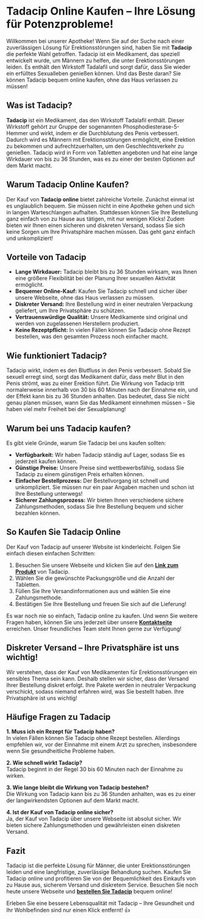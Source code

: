 # Tadacip Online Kaufen – Ihre Lösung für Potenzprobleme!

Willkommen bei unserer Apotheke! Wenn Sie auf der Suche nach einer zuverlässigen Lösung für Erektionsstörungen sind, haben Sie mit **Tadacip** die perfekte Wahl getroffen. Tadacip ist ein Medikament, das speziell entwickelt wurde, um Männern zu helfen, die unter Erektionsstörungen leiden. Es enthält den Wirkstoff Tadalafil und sorgt dafür, dass Sie wieder ein erfülltes Sexualleben genießen können. Und das Beste daran? Sie können Tadacip bequem online kaufen, ohne das Haus verlassen zu müssen!

## Was ist Tadacip?

**Tadacip** ist ein Medikament, das den Wirkstoff Tadalafil enthält. Dieser Wirkstoff gehört zur Gruppe der sogenannten Phosphodiesterase-5-Hemmer und wirkt, indem er die Durchblutung des Penis verbessert. Dadurch wird es Männern mit Erektionsstörungen ermöglicht, eine Erektion zu bekommen und aufrechtzuerhalten, um den Geschlechtsverkehr zu genießen. Tadacip wird in Form von Tabletten angeboten und hat eine lange Wirkdauer von bis zu 36 Stunden, was es zu einer der besten Optionen auf dem Markt macht.

## Warum Tadacip Online Kaufen?

Der Kauf von **Tadacip online** bietet zahlreiche Vorteile. Zunächst einmal ist es unglaublich bequem. Sie müssen nicht in eine Apotheke gehen und sich in langen Warteschlangen aufhalten. Stattdessen können Sie Ihre Bestellung ganz einfach von zu Hause aus tätigen, mit nur wenigen Klicks! Zudem bieten wir Ihnen einen sicheren und diskreten Versand, sodass Sie sich keine Sorgen um Ihre Privatsphäre machen müssen. Das geht ganz einfach und unkompliziert!

## Vorteile von Tadacip

- **Lange Wirkdauer:** Tadacip bleibt bis zu 36 Stunden wirksam, was Ihnen eine größere Flexibilität bei der Planung Ihrer sexuellen Aktivität ermöglicht.
- **Bequemer Online-Kauf:** Kaufen Sie Tadacip schnell und sicher über unsere Webseite, ohne das Haus verlassen zu müssen.
- **Diskreter Versand:** Ihre Bestellung wird in einer neutralen Verpackung geliefert, um Ihre Privatsphäre zu schützen.
- **Vertrauenswürdige Qualität:** Unsere Medikamente sind original und werden von zugelassenen Herstellern produziert.
- **Keine Rezeptpflicht:** In vielen Fällen können Sie Tadacip ohne Rezept bestellen, was den gesamten Prozess noch einfacher macht.

## Wie funktioniert Tadacip?

Tadacip wirkt, indem es den Blutfluss in den Penis verbessert. Sobald Sie sexuell erregt sind, sorgt das Medikament dafür, dass mehr Blut in den Penis strömt, was zu einer Erektion führt. Die Wirkung von Tadacip tritt normalerweise innerhalb von 30 bis 60 Minuten nach der Einnahme ein, und der Effekt kann bis zu 36 Stunden anhalten. Das bedeutet, dass Sie nicht genau planen müssen, wann Sie das Medikament einnehmen müssen – Sie haben viel mehr Freiheit bei der Sexualplanung!

## Warum bei uns Tadacip kaufen?

Es gibt viele Gründe, warum Sie Tadacip bei uns kaufen sollten:

- **Verfügbarkeit:** Wir haben Tadacip ständig auf Lager, sodass Sie es jederzeit kaufen können.
- **Günstige Preise:** Unsere Preise sind wettbewerbsfähig, sodass Sie Tadacip zu einem günstigen Preis erhalten können.
- **Einfacher Bestellprozess:** Der Bestellvorgang ist schnell und unkompliziert. Sie müssen nur ein paar Angaben machen und schon ist Ihre Bestellung unterwegs!
- **Sicherer Zahlungsprozess:** Wir bieten Ihnen verschiedene sichere Zahlungsmethoden, sodass Sie Ihre Bestellung bequem und sicher bezahlen können.

## So Kaufen Sie Tadacip Online

Der Kauf von Tadacip auf unserer Website ist kinderleicht. Folgen Sie einfach diesen einfachen Schritten:

1. Besuchen Sie unsere Webseite und klicken Sie auf den [**Link zum Produkt**](https://tinyurl.com/tadacipbestprice) von Tadacip.
2. Wählen Sie die gewünschte Packungsgröße und die Anzahl der Tabletten.
3. Füllen Sie Ihre Versandinformationen aus und wählen Sie eine Zahlungsmethode.
4. Bestätigen Sie Ihre Bestellung und freuen Sie sich auf die Lieferung!

Es war noch nie so einfach, Tadacip online zu kaufen. Und wenn Sie weitere Fragen haben, können Sie uns jederzeit über unsere [**Kontaktseite**](https://tinyurl.com/tadacipbestprice) erreichen. Unser freundliches Team steht Ihnen gerne zur Verfügung!

## Diskreter Versand – Ihre Privatsphäre ist uns wichtig!

Wir verstehen, dass der Kauf von Medikamenten für Erektionsstörungen ein sensibles Thema sein kann. Deshalb stellen wir sicher, dass der Versand Ihrer Bestellung diskret erfolgt. Ihre Pakete werden in neutraler Verpackung verschickt, sodass niemand erfahren wird, was Sie bestellt haben. Ihre Privatsphäre ist uns wichtig!

## Häufige Fragen zu Tadacip

**1. Muss ich ein Rezept für Tadacip haben?**  
In vielen Fällen können Sie Tadacip ohne Rezept bestellen. Allerdings empfehlen wir, vor der Einnahme mit einem Arzt zu sprechen, insbesondere wenn Sie gesundheitliche Probleme haben.

**2. Wie schnell wirkt Tadacip?**  
Tadacip beginnt in der Regel 30 bis 60 Minuten nach der Einnahme zu wirken.

**3. Wie lange bleibt die Wirkung von Tadacip bestehen?**  
Die Wirkung von Tadacip kann bis zu 36 Stunden anhalten, was es zu einer der langwirkendsten Optionen auf dem Markt macht.

**4. Ist der Kauf von Tadacip online sicher?**  
Ja, der Kauf von Tadacip über unsere Webseite ist absolut sicher. Wir bieten sichere Zahlungsmethoden und gewährleisten einen diskreten Versand.

## Fazit

Tadacip ist die perfekte Lösung für Männer, die unter Erektionsstörungen leiden und eine langfristige, zuverlässige Behandlung suchen. Kaufen Sie Tadacip online und profitieren Sie von der Bequemlichkeit des Einkaufs von zu Hause aus, sicherem Versand und diskretem Service. Besuchen Sie noch heute unsere Webseite und [**bestellen Sie Tadacip**](https://tinyurl.com/tadacipbestprice) bequem online!

Erleben Sie eine bessere Lebensqualität mit Tadacip – Ihre Gesundheit und Ihr Wohlbefinden sind nur einen Klick entfernt! 👍
